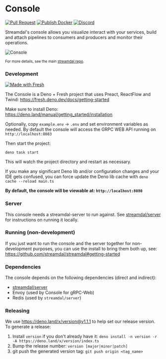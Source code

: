 # Console

[![Pull Request](https://github.com/streamdal/streamdal/actions/workflows/apps-console-pr.yml/badge.svg)](https://github.com/streamdal/streamdal/actions/workflows/apps-console-pr.yml)
[![Publish Docker](https://github.com/streamdal/streamdal/actions/workflows/apps-console-release.yml/badge.svg)](https://github.com/streamdal/streamdal/actions/workflows/apps-console-release.yml)
[![Discord](https://img.shields.io/badge/Community-Discord-4c57e8.svg)](https://discord.gg/streamdal)

Streamdal's console allows you visualize interact with your services, build and
attach pipelines to consumers and producers and monitor their operations.

![Console](./console-screenshot.png)

<sub>For more details, see the main
[streamdal repo](https://github.com/streamdal/streamdal).</sub>

### Development

[![Made with Fresh](https://fresh.deno.dev/fresh-badge.svg)](https://fresh.deno.dev)

The Console is a Deno + Fresh project that uses Preact, ReactFlow and Twind:
https://fresh.deno.dev/docs/getting-started

Make sure to install Deno: https://deno.land/manual/getting_started/installation

Optionally, copy `example.env` -> `.env` and set environment variables as
needed. By default the console will access the GRPC WEB API running on
`http://localhost:8083`

Then start the project:

```
deno task start
```

This will watch the project directory and restart as necessary.

If you make any significant Deno lib and/or configuration changes and your IDE
gets confused, you can force update the Deno lib cache with
`deno cache --reload main.ts`

**By default, the console will be viewable at: `http://localhost:8080`**

### Server

This console needs a streamdal-server to run against. See
[streamdal/server](https://github.com/streamdal/streamdal/blob/main/apps/server/README.md)
for instructions on running it locally.

### Running (non-development)

If you just want to run the console and the server together for non-development
purposes, you can use the install to bring them both up, see:
https://github.com/streamdal/streamdal#getting-started

### Dependencies

The console depends on the following dependencies (direct and indirect):

- [streamdal/server](https://github.com/streamdal/streamdal/tree/main/apps/server)
- Envoy (used by Console for gRPC-Web)
- Redis (used by `streamdal/server`)

### Releasing

We use https://deno.land/x/version@v1.1.1 to help set our release version. To
generate a release:

1. Install `version` if you don't already have it:
   `deno install -n version -r -A https://deno.land/x/version/index.ts`
2. Bump the release number: `version [major|minor|patch]`
3. git push the generated version tag: `git push origin <tag_name>`
